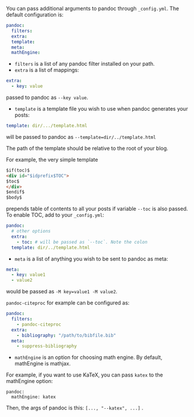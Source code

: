 You can pass additional arguments to pandoc through `_config.yml`. The default configuration is:

```yml
pandoc:
  filters:
  extra:
  template:
  meta:
  mathEngine:
```

* `filters` is a list of any pandoc filter installed on your path.
* `extra` is a list of mappings:

```yml
extra:
  - key: value
```
passed to pandoc as `--key value`.

* `template` is a template file you wish to use when pandoc generates your posts:

``` yml
template: dir/.../template.html
```

will be passed to pandoc as `--template=dir/../template.html`

The path of the template should be relative to the root of your blog.

For example, the very simple template

``` html
$if(toc)$
<div id="$idprefix$TOC">
$toc$
</div>
$endif$
$body$
```

prepends table of contents to all your posts if variable `--toc` is also passed. To enable TOC, add to your `_config.yml`:

``` yml
pandoc:
  # other options
  extra:
    - toc: # will be passed as `--toc`. Note the colon
  template: dir/../template.html
```

* `meta` is a list of anything you wish to be sent to pandoc as meta:

```yml
meta:
  - key: value1
  - value2
```
would be passed as `-M key=value1 -M value2`.

`pandoc-citeproc` for example can be configured as:

```yml
pandoc:
  filters:
    - pandoc-citeproc
  extra:
    - bibliography: "/path/to/bibfile.bib"
  meta:
    - suppress-bibliography
```

* `mathEngine` is an option for choosing math engine. By default, mathEngine is mathjax.

For example, if you want to use KaTeX, you can pass `katex` to the mathEngine option:

```
pandoc:
  mathEngine: katex
```

Then, the args of pandoc is this: `[..., "--katex", ...]` .